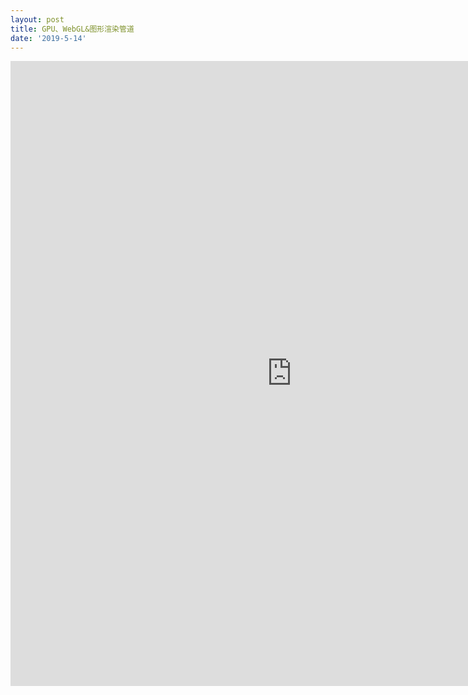 ```yaml
---
layout: post
title: GPU、WebGL&图形渲染管道
date: '2019-5-14'
---
```


<iframe src="https://www.xmind.net/embed/zKia" width="900px" height="1000px" frameborder="0" scrolling="no" allowfullscreen></iframe>
